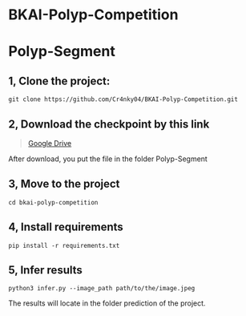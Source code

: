 # BKAI-Polyp-Competition
# Polyp-Segment
## 1, Clone the project:
```
git clone https://github.com/Cr4nky04/BKAI-Polyp-Competition.git
```
## 2, Download the checkpoint by this link 
> [Google Drive](https://drive.google.com/file/d/1faLGPlM6uMI42PA3kgC3muLnOVNxubYO/view?usp=sharing)

After download, you put the file in the folder Polyp-Segment
## 3, Move to the project
```
cd bkai-polyp-competition
```
## 4, Install requirements
```
pip install -r requirements.txt
```
## 5, Infer results
```
python3 infer.py --image_path path/to/the/image.jpeg
```
The results will locate in the folder prediction of the project.